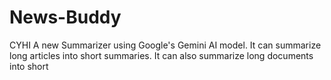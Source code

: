 # News-Buddy
CYHI
A new Summarizer using Google's Gemini AI model. It can summarize long articles into short summaries. It can also summarize long documents into short